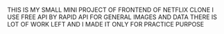 THIS IS MY SMALL MINI PROJECT OF FRONTEND OF NETFLIX CLONE 
I USE FREE API BY RAPID API FOR GENERAL IMAGES AND DATA
THERE IS LOT OF WORK LEFT AND I MADE IT ONLY FOR PRACTICE PURPOSE
